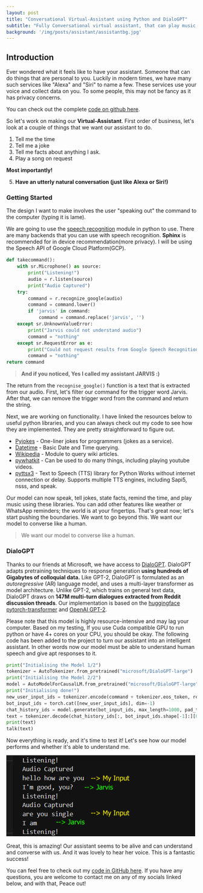 ```yaml
---
layout: post
title: "Conversational Virtual-Assistant using Python and DialoGPT"
subtitle: "Fully Conversational virtual assistant, that can play music, crack jokes, state facts, tell time and surely cheer you up!"
background: '/img/posts/assistant/assistantbg.jpg'
---
```



## Introduction
Ever wondered what it feels like to have your assistant. Someone that can do things that are personal to you. Luckily in modern times, we have many such services like "Alexa" and "Siri" to name a few. These services use your voice and collect data on you. To some people, this may not be fancy as it has privacy concerns. 

You can check out the complete [code on github here](https://github.com/realnihal/Virtual-Assistant-using-DialoGPT).

So let's work on making our **Virtual-Assistant**. First order of business, let's look at a couple of things that we want our assistant to do.

 1. Tell me the time
 2. Tell me a joke
 3. Tell me facts about anything I ask.
 4. Play a song on request
 
 **Most importantly!**
 
 5. **Have an utterly natural conversation (just like Alexa or Siri!)**

### Getting Started

The design I want to make involves the user "speaking out" the command to the computer (typing it is lame). 

We are going to use the [speech recognition](https://pypi.org/project/SpeechRecognition/) module in python to use. There are many backends that you can use with speech recognition. **Sphinx** is recommended for in device recommendation(more privacy). I will be using the Speech API of Google Cloud Platform(GCP).

```python
def takecommand():
	with sr.Microphone() as source:
		print("Listening!")
		audio = r.listen(source)
		print("Audio Captured")
	try:
		command = r.recognize_google(audio)
		command = command.lower()
		if 'jarvis' in command:
			command = command.replace('jarvis', '')
	except sr.UnknownValueError:
		print("Jarvis could not understand audio")
		command = "nothing"
	except sr.RequestError as e:
		print("Could not request results from Google Speech Recognition service; {0}".format(e))
		command = "nothing"
return command
````



>**And if you noticed, Yes I called my assistant JARVIS :)**

The return from the `recognise_google()` function is a text that is extracted from our audio. First, let's filter our command for the trigger word Jarvis. After that, we can remove the trigger word from the command and return the string.

Next, we are working on functionality. I have linked the resources below to useful python libraries, and you can always check out my code to see how they are implemented. They are pretty straightforward to figure out.

 - [Pyjokes](https://pypi.org/project/pyjokes/) - One-liner jokes for programmers (jokes as a service).
 - [Datetime](https://docs.python.org/3/library/datetime.html) - Basic Date and Time querying.
 - [Wikipedia](https://pypi.org/project/wikipedia/) - Module to query wiki articles.
 - [pywhatkit](https://pypi.org/project/pywhatkit/) - Can be used to do many things, including playing youtube videos.
 - [pyttsx3](https://pypi.org/project/pyttsx3/) - Text to Speech (TTS) library for Python Works without internet connection or delay. Supports multiple TTS engines, including Sapi5, nsss, and speak.

Our model can now speak, tell jokes, state facts, remind the time, and play music using these libraries.  You can add other features like weather or WhatsApp reminders; the world is at your fingertips. That's great now; let's start pushing the boundaries. We want to go beyond this. We want our model to converse like a human.

>We want our model to converse like a human.

### DialoGPT
Thanks to our friends at Microsoft, we have access to [DialoGPT](https://www.microsoft.com/en-us/research/project/large-scale-pretraining-for-response-generation/). DialoGPT adapts pretraining techniques to response generation **using hundreds of Gigabytes of colloquial data.** Like GPT-2, DialoGPT is formulated as an _autoregressive_ (AR) language model, and uses a multi-layer transformer as model architecture. Unlike GPT-2, which trains on general text data, DialoGPT draws on **147M multi-turn dialogues extracted from Reddit discussion threads**. Our implementation is based on the [huggingface pytorch-transformer](https://github.com/huggingface/transfer-learning-conv-ai) and [OpenAI GPT-2](https://github.com/openai/gpt-2).

   Please note that this model is highly resource-intensive and may lag your computer. Based on my testing, If you use Cuda compatible GPU to run python or have 4+ cores on your CPU, you should be okay. The following code has been added to the project to turn our assistant into an intelligent assistant. In other words now our model must be able to understand human speech and give apt responses to it.

```python
print("Initialising the Model 1/2")
tokenizer = AutoTokenizer.from_pretrained("microsoft/DialoGPT-large")
print("Initialising the Model 2/2")
model = AutoModelForCausalLM.from_pretrained("microsoft/DialoGPT-large")
print("Initialising done!")
new_user_input_ids = tokenizer.encode(command + tokenizer.eos_token, return_tensors='pt')
bot_input_ids = torch.cat([new_user_input_ids], dim=-1)
chat_history_ids = model.generate(bot_input_ids, max_length=1000, pad_token_id=tokenizer.eos_token_id)
text = tokenizer.decode(chat_history_ids[:, bot_input_ids.shape[-1]:][0], skip_special_tokens=True)
print(text)
talk(text)
```
Now everything is ready, and it's time to test it! Let's see how our model performs and whether it's able to understand me.


![test case](\img\posts\assistant\test.jpg)

Great, this is amazing! Our assistant seems to be alive and can understand and converse with us. And it was lovely to hear her voice. This is a fantastic success!

You can feel free to check out my [code in GitHub here](https://github.com/realnihal/Virtual-Assistant-using-DialoGPT). If you have any questions, you are welcome to contact me on any of my socials linked below, and with that, Peace out!


